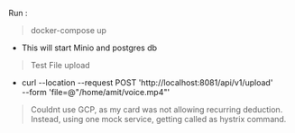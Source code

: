 Run :
> docker-compose up
- This will start Minio and postgres db

>Test File upload
 - curl --location --request POST 'http://localhost:8081/api/v1/upload' \
--form 'file=@"/home/amit/voice.mp4"'

>Couldnt use GCP, as my card was not allowing recurring deduction. Instead, using one mock service, getting called as hystrix command.